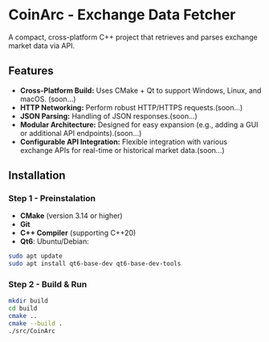 # CoinArc - Exchange Data Fetcher

A compact, cross-platform C++ project that retrieves and parses exchange market data via API.

## Features

- **Cross-Platform Build:** Uses CMake + Qt to support Windows, Linux, and macOS. (soon...)
- **HTTP Networking:** Perform robust HTTP/HTTPS requests.(soon...)
- **JSON Parsing:** Handling of JSON responses.(soon...)
- **Modular Architecture:** Designed for easy expansion (e.g., adding a GUI or additional API endpoints).(soon...)
- **Configurable API Integration:** Flexible integration with various exchange APIs for real-time or historical market data.(soon...)

## Installation

### Step 1 - Preinstalation

- **CMake** (version 3.14 or higher)
- **Git**
- **C++ Compiler** (supporting C++20)
- **Qt6**:
Ubuntu/Debian:
```bash
sudo apt update
sudo apt install qt6-base-dev qt6-base-dev-tools
```

### Step 2 - Build & Run

```bash
mkdir build
cd build
cmake ..
cmake --build .
./src/CoinArc
```
